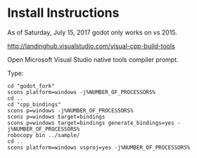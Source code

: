 # Install Instructions

As of Saturday, July 15, 2017 godot only works on vs 2015.

http://landinghub.visualstudio.com/visual-cpp-build-tools

Open Microsoft Visual Studio native tools compiler prompt.

Type:

```
cd "godot_fork"
scons platform=windows -j%NUMBER_OF_PROCESSORS%
cd ..
cd "cpp_bindings"
scons p=windows -j%NUMBER_OF_PROCESSORS%
scons p=windows target=bindings
scons p=windows target=bindings generate_bindings=yes -j%NUMBER_OF_PROCESSORS%
robocopy bin ../sample/
cd ..
scons platform=windows vsproj=yes -j%NUMBER_OF_PROCESSORS%
```